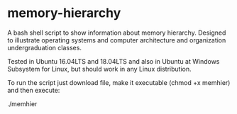 # memory-hierarchy

A bash shell script to show information about memory hierarchy. Designed to illustrate operating systems and computer architecture and organization undergraduation classes.

Tested in Ubuntu 16.04LTS and 18.04LTS and also in Ubuntu at Windows Subsystem for Linux, but should work in any Linux distribution.

To run the script just download file, make it executable (chmod +x memhier) and then execute:

./memhier
